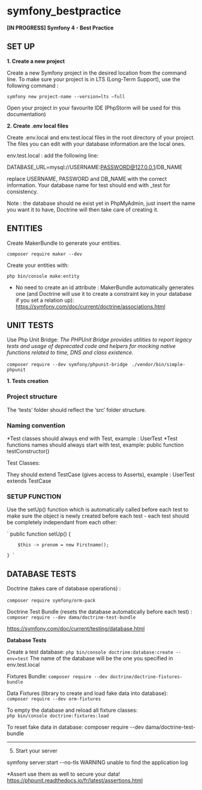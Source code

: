 # symfony_bestpractice

<b>[IN PROGRESS] Symfony 4 - Best Practice</b>


## SET UP

<b>1. Create a new project</b>

Create a new Symfony project  in the desired location from the command line.
To make sure your project is in LTS (Long-Term Support), use the following command :

`symfony new project-name --version=lts –full`

Open your project in your favourite IDE (PhpStorm will be used for this documentation)

<b>2. Create .env local files</b>

Create .env.local and env.test.local files in the root directory of your project.
The files you can edit with your database information are the local ones.

env.test.local : add the following line:

DATABASE_URL=mysql://USERNAME:PASSWORD@127.0.0.1/DB_NAME

replace USERNAME, PASSWORD and DB_NAME with the correct information. Your database name for test should end with _test for consistency.

Note : the database should ne exist yet in PhpMyAdmin, just insert the name you want it to have, Doctrine will then take care of creating it.


## ENTITIES

Create MakerBundle to generate your entities.

`composer require maker --dev`

Create your entities with:

`php bin/console make:entity`

- No need to create an id attribute : MakerBundle automatically generates one (and Doctrine will use it to create a constraint key in your database if you set a relation up): 
https://symfony.com/doc/current/doctrine/associations.html


## UNIT TESTS

Use Php Unit Bridge:
<i>The PHPUnit Bridge provides utilities to report legacy tests and usage of deprecated code and helpers for mocking native functions related to time, DNS and class existence.</i>

`composer require --dev symfony/phpunit-bridge`
` ./vendor/bin/simple-phpunit`


<b>1. Tests creation</b>

### Project structure

The ‘tests’ folder should reflect the ‘src’ folder structure.

### Naming convention

*Test classes should always end with Test, example : UserTest
*Test functions names should always start with test, example: public function testConstructor()

Test Classes:

They should extend TestCase (gives access to Asserts), example : UserTest extends TestCase

### SETUP FUNCTION

Use the setUp() function which is automatically called before each test to make sure the object is newly created before each test - each test should be completely independant from each other:

` public function setUp()
    {

        $this -> prenom = new Firstname();

    } `

## DATABASE TESTS

Doctrine (takes care of database operations) :<br/>  
`composer require symfony/orm-pack`

Doctrine Test Bundle (resets the database automatically before each test) : <br/>
`composer require --dev dama/doctrine-test-bundle`

https://symfony.com/doc/current/testing/database.html

<b>Database Tests</b>

Create a test database: 
`php bin/console doctrine:database:create --env=test`
The name of the database will be the one you specified in env.test.local

Fixtures Bundle:
`composer require --dev doctrine/doctrine-fixtures-bundle`

Data Fixtures (library to create and load fake data into database):<br/>
`composer require --dev orm-fixtures`

To empty the database and reload all fixture classes:<br/>
`php bin/console doctrine:fixtures:load`

To reset fake data in database:
 composer require --dev dama/doctrine-test-bundle



---------------------------------------------------------------

5. Start your server

symfony server:start --no-tls
WARNING unable to find the application log




*Assert
use them as well to secure your data!
https://phpunit.readthedocs.io/fr/latest/assertions.html




